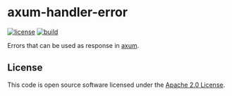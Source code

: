 # axum-handler-error

[![license][license-badge]][license-url]
[![build][build-badge]][build-url]

[license-badge]: https://img.shields.io/github/license/hseeberger/axum-handler-error
[license-url]: https://github.com/hseeberger/axum-handler-error/blob/main/LICENSE
[build-badge]: https://img.shields.io/github/actions/workflow/status/hseeberger/axum-handler-error/ci.yaml
[build-url]: https://github.com/hseeberger/axum-handler-error/actions/workflows/ci.yaml

Errors that can be used as response in [axum](https://github.com/tokio-rs/axum).

## License ##

This code is open source software licensed under the [Apache 2.0 License](http://www.apache.org/licenses/LICENSE-2.0.html).
